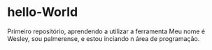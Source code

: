 # hello-World
Primeiro repositório, aprendendo a utilizar a ferramenta
Meu nome é Wesley, sou palmerense, e estou inciando n área de programação.

